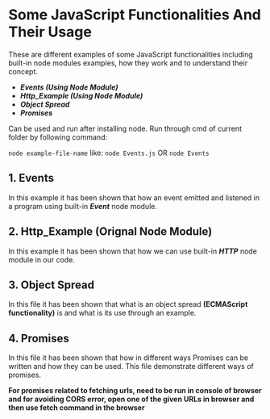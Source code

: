 # Some JavaScript Functionalities And Their Usage

These are different examples of some JavaScript functionalities including built-in node modules examples, how they work and to understand their concept.

- **_Events (Using Node Module)_**
- **_Http_Example (Using Node Module)_**
- **_Object Spread_**
- **_Promises_**

Can be used and run after installing node. Run through cmd of current folder by following command:

`node example-file-name`
like:
`node Events.js` OR `node Events`

## 1. Events

In this example it has been shown that how an event emitted and listened in a program using built-in **_Event_** node module.

## 2. Http_Example (Orignal Node Module)

In this example it has been shown that how we can use built-in **_HTTP_** node module in our code.

## 3. Object Spread

In this file it has been shown that what is an object spread **(ECMAScript functionality)** is and what is its use through an example.

## 4. Promises

In this file it has been shown that how in different ways Promises can be written and how they can be used. This file demonstrate different ways of promises.

**For promises related to fetching urls, need to be run in console of browser and for avoiding CORS error, open one of the given URLs in browser and then use fetch command in the browser**
